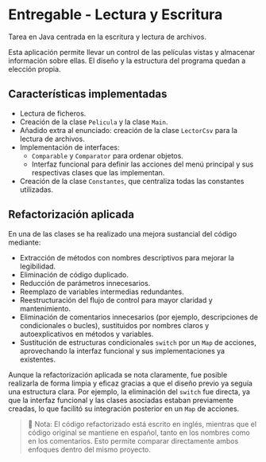 # Entregable - Lectura y Escritura

Tarea en Java centrada en la escritura y lectura de archivos.

Esta aplicación permite llevar un control de las películas vistas y almacenar información sobre ellas. El diseño y la estructura del programa quedan a elección propia.

## Características implementadas

- Lectura de ficheros.
- Creación de la clase `Pelicula` y la clase `Main`.
- Añadido extra al enunciado: creación de la clase `LectorCsv` para la lectura de archivos.
- Implementación de interfaces:
  - `Comparable` y `Comparator` para ordenar objetos.
  - Interfaz funcional para definir las acciones del menú principal y sus respectivas clases que las implementan.
- Creación de la clase `Constantes`, que centraliza todas las constantes utilizadas.

## Refactorización aplicada

En una de las clases se ha realizado una mejora sustancial del código mediante:

- Extracción de métodos con nombres descriptivos para mejorar la legibilidad.
- Eliminación de código duplicado.
- Reducción de parámetros innecesarios.
- Reemplazo de variables intermedias redundantes.
- Reestructuración del flujo de control para mayor claridad y mantenimiento.
- Eliminación de comentarios innecesarios (por ejemplo, descripciones de condicionales o bucles), sustituidos por nombres claros y autoexplicativos en métodos y variables.
- Sustitución de estructuras condicionales `switch` por un `Map` de acciones, aprovechando la interfaz funcional y sus implementaciones ya existentes.
  
Aunque la refactorización aplicada se nota claramente, fue posible realizarla de forma limpia y eficaz gracias a que el diseño previo ya seguía una estructura clara. Por ejemplo, la eliminación del `switch` fue directa, ya que la interfaz funcional y las clases asociadas estaban previamente creadas, lo que facilitó su integración posterior en un `Map` de acciones.
  
> 📝 Nota: El código refactorizado está escrito en inglés, mientras que el código original se mantiene en español, tanto en los nombres como en los comentarios. Esto permite comparar directamente ambos enfoques dentro del mismo proyecto.
